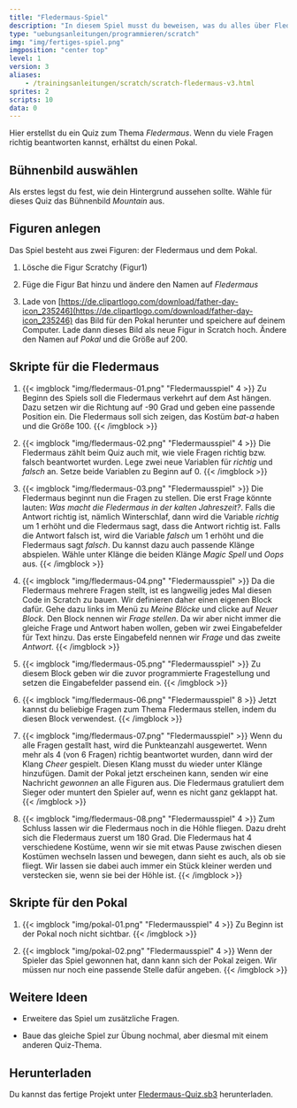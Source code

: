 ```yaml
---
title: "Fledermaus-Spiel"
description: "In diesem Spiel musst du beweisen, was du alles über Fledermäuse weißt. Nach einer Idee von Verena Straßer."
type: "uebungsanleitungen/programmieren/scratch"
img: "img/fertiges-spiel.png"
imgposition: "center top"
level: 1
version: 3
aliases:
    - /trainingsanleitungen/scratch/scratch-fledermaus-v3.html
sprites: 2
scripts: 10
data: 0
---
```


Hier erstellst du ein Quiz zum Thema *Fledermaus*. Wenn du viele Fragen richtig beantworten kannst, erhältst du einen Pokal.

## Bühnenbild auswählen

Als erstes legst du fest, wie dein Hintergrund aussehen sollte. Wähle für dieses Quiz das Bühnenbild *Mountain* aus.

## Figuren anlegen

Das Spiel besteht aus zwei Figuren: der Fledermaus und dem Pokal.

1. Lösche die Figur Scratchy (Figur1)

1. Füge die Figur Bat hinzu und ändere den Namen auf *Fledermaus*
 
1. Lade von [https://de.clipartlogo.com/download/father-day-icon_235246](https://de.clipartlogo.com/download/father-day-icon_235246) das Bild für den Pokal herunter und speichere auf deinem Computer. Lade dann dieses Bild als neue Figur in Scratch hoch. Ändere den Namen auf *Pokal* und die Größe auf 200.

## Skripte für die Fledermaus

1. {{< imgblock "img/fledermaus-01.png" "Fledermausspiel" 4 >}}
Zu Beginn des Spiels soll die Fledermaus verkehrt auf dem Ast hängen. Dazu setzen wir die Richtung auf -90 Grad und geben eine passende Position ein. Die Fledermaus soll sich zeigen, das Kostüm *bat-a* haben und die Größe 100.
{{< /imgblock >}}

1. {{< imgblock "img/fledermaus-02.png" "Fledermausspiel" 4 >}}
Die Fledermaus zählt beim Quiz auch mit, wie viele Fragen richtig bzw. falsch beantwortet wurden. Lege zwei neue Variablen für *richtig* und *falsch* an. Setze beide Variablen zu Beginn auf 0.
{{< /imgblock >}}

1. {{< imgblock "img/fledermaus-03.png" "Fledermausspiel" >}}
Die Fledermaus beginnt nun die Fragen zu stellen. Die erst Frage könnte lauten: *Was macht die Fledermaus in der kalten Jahreszeit?*. Falls die Antwort richtig ist, nämlich Winterschlaf, dann wird die Variable *richtig* um 1 erhöht und die Fledermaus sagt, dass die Antwort richtig ist. Falls die Antwort falsch ist, wird die Variable *falsch* um 1 erhöht und die Fledermaus sagt *falsch*. Du kannst dazu auch passende Klänge abspielen. Wähle unter Klänge die beiden Klänge *Magic Spell* und *Oops* aus.
{{< /imgblock >}}

1. {{< imgblock "img/fledermaus-04.png" "Fledermausspiel" >}}
Da die Fledermaus mehrere Fragen stellt, ist es langweilig jedes Mal diesen Code in Scratch zu bauen. Wir definieren daher einen eigenen Block dafür. Gehe dazu links im Menü zu *Meine Blöcke* und clicke auf *Neuer Block*. Den Block nennen wir *Frage stellen*. Da wir aber nicht immer die gleiche Frage und Antwort haben wollen, geben wir zwei Eingabefelder für Text hinzu. Das erste Eingabefeld nennen wir *Frage* und das zweite *Antwort*.
{{< /imgblock >}}

1. {{< imgblock "img/fledermaus-05.png" "Fledermausspiel" >}}
Zu diesem Block geben wir die zuvor programmierte Fragestellung und setzen die Eingabefelder passend ein.
{{< /imgblock >}}

1. {{< imgblock "img/fledermaus-06.png" "Fledermausspiel" 8 >}}
Jetzt kannst du beliebige Fragen zum Thema Fledermaus stellen, indem du diesen Block verwendest.
{{< /imgblock >}}

1. {{< imgblock "img/fledermaus-07.png" "Fledermausspiel" >}}
Wenn du alle Fragen gestallt hast, wird die Punkteanzahl ausgewertet. Wenn mehr als 4 (von 6 Fragen) richtig beantwortet wurden, dann wird der Klang *Cheer* gespielt.
Diesen Klang musst du wieder unter Klänge hinzufügen. Damit der Pokal jetzt erscheinen kann, senden wir eine Nachricht *gewonnen* an alle Figuren aus. Die Fledermaus gratuliert dem Sieger oder muntert den Spieler auf, wenn es nicht ganz geklappt hat.
{{< /imgblock >}}

1. {{< imgblock "img/fledermaus-08.png" "Fledermausspiel" 4 >}}
Zum Schluss lassen wir die Fledermaus noch in die Höhle fliegen. Dazu dreht sich die Fledermaus zuerst um 180 Grad. Die Fledermaus hat 4 verschiedene Kostüme, wenn wir sie mit etwas Pause zwischen diesen Kostümen wechseln lassen und bewegen, dann sieht es auch, als ob sie fliegt. Wir lassen sie dabei auch immer ein Stück kleiner werden und verstecken sie, wenn sie bei der Höhle ist.
{{< /imgblock >}}

## Skripte für den Pokal

1. {{< imgblock "img/pokal-01.png" "Fledermausspiel" 4 >}}
Zu Beginn ist der Pokal noch nicht sichtbar.
{{< /imgblock >}}

1. {{< imgblock "img/pokal-02.png" "Fledermausspiel" 4 >}}
Wenn der Spieler das Spiel gewonnen hat, dann kann sich der Pokal zeigen. Wir müssen nur noch eine passende Stelle dafür angeben.
{{< /imgblock >}}

## Weitere Ideen

* Erweitere das Spiel um zusätzliche Fragen.

* Baue das gleiche Spiel zur Übung nochmal, aber diesmal mit einem anderen Quiz-Thema.

## Herunterladen

Du kannst das fertige Projekt unter [Fledermaus-Quiz.sb3](Fledermaus-Quiz.sb3) herunterladen.
